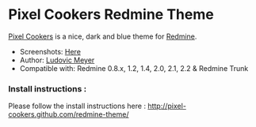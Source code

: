 Pixel Cookers Redmine Theme
===========================

[Pixel Cookers](http://pixel-cookers.github.com/redmine-theme/) is a nice, dark and blue theme for [Redmine](http://www.redmine.org).

* Screenshots: [Here](http://pixel-cookers.github.com/redmine-theme/)
* Author: [Ludovic Meyer](http://www.ludovicmeyer.com)
* Compatible with: Redmine 0.8.x, 1.2, 1.4, 2.0, 2.1, 2.2 & Redmine Trunk

### Install instructions :

Please follow the install instructions here : http://pixel-cookers.github.com/redmine-theme/